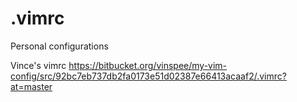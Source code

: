 .vimrc
======

Personal configurations

Vince's vimrc
https://bitbucket.org/vinspee/my-vim-config/src/92bc7eb737db2fa0173e51d02387e66413acaaf2/.vimrc?at=master
